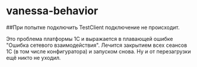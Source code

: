 ﻿# vanessa-behavior

##При попытке подключить TestClient подключение не происходит.

Это проблема платформы 1С и выражается в плавающей ошибке "Ошибка сетевого взаимодействия".
Лечится закрытием всех сеансов 1С (в том числе конфигуратора) и запуском снова.
Ну и от перезагрузки ещё никто не уходил.